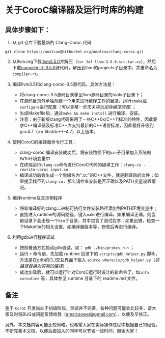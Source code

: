 # 关于CoroC编译器及运行时库的构建

## 具体步骤如下：

1. 从 git 仓库下载最新的 Clang-Coroc 代码

```
git clone https://amalcao@bitbucket.org/amalcao/clang-coroc.git
```

2. 从llvm.org下载[llvm3.5.0](http://llvm.org/releases/3.5.0/llvm-3.5.0.src.tar.xz)并解压（`tar Jxf llvm-3.5.0.src.tar.xz`），然后下载[compiler-rt-3.5.0](http://llvm.org/releases/3.5.0/compiler-rt-3.5.0.src.tar.xz)源代码，解压到llvm的projects子目录中，并重命名为`compiler-rt`。

3. 编译llvm3.5和clang-coroc-3.5源代码，具体方法是：

	- 将clang-coroc-3.5源码目录移至llvm源码目录的tools子目录下；
	- 在源码目录外单独创建一个用来进行编译工作的目录，运行`cmake`或`configure`进行配置（*可以省略一些无关项以加快编译流程*）；
	- 生成Makefile后，通过`make && make install` 进行编译、安装。
	- 注意：由于新版clang代码采用了一些C++0x/C++11标准的特性，因此要求C++编译器及标准C++库支持最新的C++语言标准，因此最好升级到gcc4.7（>= libstdc++-4.7）以上版本。

4. 使用CoroC的编译器命令行工具：

	- clang-coroc 编译安装成功后，将安装路径下的`bin`子目录加入系统的`PATH`环境变量中
	- 在终端运行`clang-co`命令进行CoroC代码的编译工作：`clang-co -rewrite-coroc input.co`
	- 编译成功后会生成一个后缀名为".cc"的C++文件，就是翻译后的文件；如果提示找不到`clang-co`，那么请检查安装是否正确以及PATH变量设置情况。	

5. 编译runtime及其示例程序
	
	- 将新编译好的clang二进制可执行文件安装路径添加到PATH环境变量中；
	- 直接进入runtime的源码路径，键入`make`进行编译，如果编译正确，则当前目录下会出现一个`bin`子目录，其中包含了测试程序；如果出错，检查一下Makefile的相关设置，如编译器版本等，修改后再进行编译。

6. 利用gdb进行程序调试

	- 按照普通方式启动gdb调试，如： `gdb ./bin/primes.run` ；
	- 运行 `r` 命令前，先加载 runtime 目录下的 `scripts/gdb_helper.py` 脚本，方法是在gdb的CLI交互界面下输入 `source where/is/gdb_helper.py`（*将路径替换为实际的路径*）；
	- 成功加载后，就可以运行针对CoroC运行时设计的新命令了，如`info coroutine` 等，具体参见 runtime 目录下的 readme.md 文件。
	

## 备注

鉴于 `CoroC` 开发尚处于初级阶段，测试并不完善，各种问题可能会比较多，请大家及时将BUG或问题反馈给我（amalcaowei@gmail.com），以便及早修正。

另外，本文档内容可能比较简略，也希望大家在实际操作过程中根据自己的经验，不断完善本文档，以便后面加入的同学可以节省一些时间，谢谢大家！